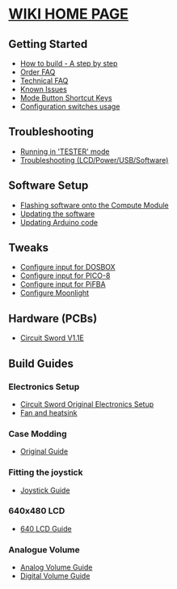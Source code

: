 # [WIKI HOME PAGE](https://github.com/kiteretro/Circuit-Sword/wiki)
## Getting Started
* [How to build - A step by step](https://github.com/kiteretro/Circuit-Sword/wiki/Step-by-Step-Build)
* [Order FAQ](https://github.com/kiteretro/Circuit-Sword/wiki/FAQ)
* [Technical FAQ](https://github.com/kiteretro/Circuit-Sword/wiki/Technical-FAQ)
* [Known Issues](https://github.com/kiteretro/Circuit-Sword/wiki/Known-Issues)
* [Mode Button Shortcut Keys](https://github.com/kiteretro/Circuit-Sword/wiki/Mode-Button-Shortcut-Keys)
* [Configuration switches usage](https://github.com/kiteretro/Circuit-Sword/wiki/Configuration-Switches)
## Troubleshooting
* [Running in 'TESTER' mode](https://github.com/kiteretro/Circuit-Sword/wiki/Running-in-TESTER-Mode)
* [Troubleshooting (LCD/Power/USB/Software)](https://github.com/kiteretro/Circuit-Sword/wiki/Troubleshooting-(LCD-Power-USB-Software))
## Software Setup
* [Flashing software onto the Compute Module](https://github.com/kiteretro/Circuit-Sword/wiki/Flashing-Software-onto-the-Compute-Module)
* [Updating the software](https://github.com/kiteretro/Circuit-Sword/wiki/Updating-the-Software-(running-on-Pi))
* [Updating Arduino code](https://github.com/kiteretro/Circuit-Sword/wiki/Updating-Arduino-(button-controller)-Firmware)
## Tweaks
* [Configure input for DOSBOX](https://github.com/kiteretro/Circuit-Sword/wiki/Configure-Input-for-DOSBOX)
* [Configure input for PICO-8](https://github.com/kiteretro/Circuit-Sword/wiki/Configure-input-for-PICO-8)
* [Configure input for PiFBA](https://github.com/kiteretro/Circuit-Sword/wiki/Configure-input-for-PiFBA)
* [Configure Moonlight](https://github.com/kiteretro/Circuit-Sword/wiki/Configuring-Moonlight)
## Hardware (PCBs)
* [Circuit Sword V1.1E](https://github.com/kiteretro/Circuit-Sword/wiki/Circuit-Sword-Original-V1.1E)
## Build Guides
### Electronics Setup
* [Circuit Sword Original Electronics Setup](https://github.com/kiteretro/Circuit-Sword/wiki/Circuit-Sword-Original---Electronics-Guide)
* [Fan and heatsink](https://github.com/kiteretro/Circuit-Sword/wiki/Fan-and-Heatsink)
### Case Modding
* [Original Guide](https://github.com/kiteretro/Circuit-Sword/wiki/Original-Case-Mod-Guide)
### Fitting the joystick
* [Joystick Guide](https://github.com/kiteretro/Circuit-Sword/wiki/Joystick-Guide)
### 640x480 LCD
* [640 LCD Guide](https://github.com/kiteretro/Circuit-Sword/wiki/640x480-LCD-Guide)
### Analogue Volume
* [Analog Volume Guide](https://github.com/kiteretro/Circuit-Sword/wiki/Analog-Volume-Guide)
* [Digital Volume Guide](https://github.com/kiteretro/Circuit-Sword/wiki/Digital-Volume-Guide)